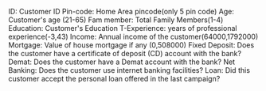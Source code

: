 ID: Customer ID
Pin-code: Home Area pincode(only 5 pin code)
Age: Customer's age (21-65)
Fam member: Total Family Members(1-4)
Education: Customer's Education
T-Experience: years of professional experience(-3,43)
Income: Annual income of the customer(64000,1792000)
Mortgage: Value of house mortgage if any (0,508000)
Fixed Deposit: Does the customer have a certificate of deposit (CD) account with the bank?
Demat: Does the customer have a Demat account with the bank?
Net Banking: Does the customer use internet banking facilities?
Loan: Did this customer accept the personal loan offered in the last campaign?
